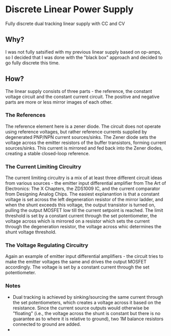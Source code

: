 # Discrete Linear Power Supply
Fully discrete dual tracking linear supply with CC and CV

## Why?
I was not fully satsified with my previous linear supply based on op-amps, so I decided that I was done with the "black box" approach and decided to go fully discrete this time. 

## How?
The linear supply consists of three parts - the reference, the constant voltage circuit and the constant current circuit. The positive and negative parts are more or less mirror images of each other. 

### The References
The reference element here is a zener diode. The circuit does not operate using reference voltages, but rather reference currents supplied by degenerated PNP/NPN current sources/sinks. 
The Zener diode sets the voltage across the emitter resistors of the buffer transistors, forming current sources/sinks. This current is mirrored and fed back into the Zener diodes, creating a stable closed-loop reference. 

### The Current Limiting Circuitry
The current limiting circuitry is a mix of at least three different circuit ideas from various sources - the emitter input differential amplifier from The Art of Electronics: The X Chapters, the ZDS1009 IC, and the current comparator from Designing Analog Chips. The easiest explanantion is that a constant voltage is set across the left degeneration resistor of the mirror ladder, and when the shunt exceeds this voltage, the output transistor is turned on, pulling the output MOSFET low till the current setpoint is reached. The limit threshold is set by a constant current through the set potentiometer, the voltage across which is mirrored on a resistor which sets the current through the degeneration resistor, the voltage across whic determines the shunt voltage threshold.

### The Voltage Regulating Circuitry 
Again an example of emitter input differential amplifiers - the circuit tries to make the emitter voltages the same and drives the output MOSFET accordingly. The voltage is set by a constant current through the set potentiometer. 

### Notes
- Dual tracking is achieved by sinking/sourcing the same current through the set potentiometers, which creates a voltage across it based on the resistance. Since the current source outputs would otherwise be "floating" (i.e., the voltage across the shunt is constant but there is no guarantee as to where it is relative to ground), two 1M balance resistors connected to ground are added. 
- 
